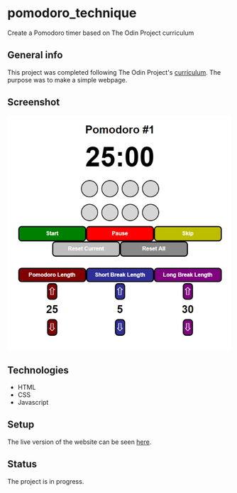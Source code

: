 # pomodoro_technique
Create a Pomodoro timer based on The Odin Project curriculum

## General info
This project was completed following The Odin Project's [curriculum](https://www.theodinproject.com/lessons/pairing-project).  The purpose was to make a simple webpage.

## Screenshot
![Example screenshot](/images/example.png)

## Technologies
* HTML
* CSS
* Javascript

## Setup
The live version of the website can be seen [here](https://codydegen.github.io/pomodoro-technique/).

## Status
The project is in progress.

## 
